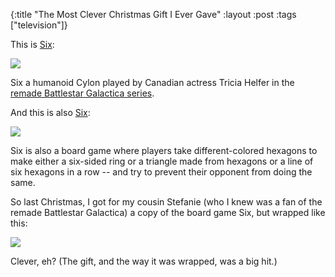 {:title "The Most Clever Christmas Gift I Ever Gave"
:layout :post
:tags  ["television"]}

This is [Six](http://en.battlestarwiki.org/wiki/Number_Six):  
  
![](http://www.szcz.org/img/six_tricia_helfer-219x300.jpg)  
  
Six a humanoid Cylon played by Canadian actress Tricia Helfer in the [remade Battlestar Galactica series](http://en.battlestarwiki.org/wiki/Portal:Battlestar_Galactica_%28RDM%29).  
  
And this is also [Six](http://www.marblesthebrainstore.com/six-game):  
  
![](http://www.szcz.org/img/six_board_game-300x300.jpg)  
  
Six is also a board game where players take different-colored hexagons to make
either a six-sided ring or a triangle made from hexagons or a line of six
hexagons in a row -- and try to prevent their opponent from doing the same.  
  
So last Christmas, I got for my cousin Stefanie (who I knew was a fan of the
remade Battlestar Galactica) a copy of the board game Six, but wrapped like
this:  
  
![](http://www.szcz.org/img/six_and_six-225x300.jpg)  
  
Clever, eh? (The gift, and the way it was wrapped, was a big hit.)

